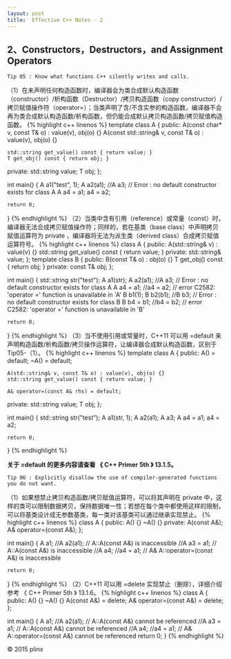 ```yaml
---
layout:	post
title:	Effective C++ Notes - 2
---
```


## 2、Constructors，Destructors，and Assignment Operators

```
Tip 05 : Know what functions C++ silently writes and calls.
```
（1）在未声明任何构造函数时，编译器会为类合成默认构造函数（constructor）/析构函数（Destructor）/拷贝构造函数（copy constructor）/拷贝赋值操作符（operator=）；当类声明了含/不含实参的构造函数，编译器不会再为类合成默认构造函数/析构函数，但仍能合成默认拷贝构造函数/拷贝赋值构造函数。
{% highlight c++ linenos %}
template <typename T>
class A {
public:
    A(const char* v, const T& o) : value(v), obj(o) {}
    A(const std::string& v, const T& o) : value(v), obj(o) {}

    std::string get_value() const { return value; }
    T get_obj() const { return obj; }

private:
    std::string value;
    T obj;
};

int main()
{
    A<int> a1("test", 1);
    A<int> a2(a1);
    //A<int> a3; // Error : no default constructor exists for class A<T>
    A<int> a4 = a1;
    a4 = a2;

    return 0;
}
{% endhighlight %}
（2）当类中含有引用（reference）或常量（const）时，编译器无法合成拷贝赋值操作符；同样的，若在基类（base class）中声明拷贝赋值运算符为 private ，编译器将无法为派生类（derived class）合成拷贝赋值运算符号。
{% highlight c++ linenos %}
class A {
public:
    A(std::string& v) : value(v) {}
    std::string get_value() const { return value; }
private:
    std::string& value;
};
template <typename T>
class B {
public:
    B(const T& o) : obj(o) {}
    T get_obj() const { return obj; }
private:
    const T& obj;
};

int main()
{
    std::string str("test");
    A a1(str);
    A a2(a1);
    //A a3; // Error : no default constructor exists for class A
    A a4 = a1;
    //a4 = a2; // error C2582: 'operator =' function is unavailable in 'A'
    B<int> b1(1);
    B<int> b2(b1);
    //B<int> b3; // Error : no default constructor exists for class B<T>
    B<int> b4 = b1;
    //b4 = b2; // error C2582: 'operator =' function is unavailable in 'B<T>'

    return 0;
}
{% endhighlight %}
（3）当不使用引用或常量时，C++11 可以用 =default 来声明构造函数/析构函数/拷贝操作运算符，让编译器合成默认构造函数，区别于 Tip05-（1）。
{% highlight c++ linenos %}
template <typename T>
class A {
public:
    A() = default;
    ~A() = default;

    A(std::string& v, const T& o) : value(v), obj(o) {}
    std::string get_value() const { return value; }

    A& operator=(const A& rhs) = default;
private:
    std::string value;
    T obj;
};

int main()
{
    std::string str("test");
    A<int> a1(str, 1);
    A<int> a2(a1);
    A<int> a3;
    A<int> a4 = a1;
    a4 = a2; 

    return 0;
}
{% endhighlight %}

**关于 =default 的更多内容请查看 《 C++ Primer 5th 》 13.1.5。**

```
Tip 06 : Explicitly disallow the use of compiler-generated functions you do not want.
```
（1）如果想禁止拷贝构造函数/拷贝赋值运算符，可以将其声明在 private 中，这样的类可以限制数据拷贝，保持数据唯一性；若想在每个类中都使用这样的限制，可以将基类设计成无参数基类，每一类对该基类可以通过继承实现禁止。
{% highlight c++ linenos %}
class A {
public:
    A() {}
    ~A() {}
private:
    A(const A&);
    A& operator=(const A&);
};

int main()
{
    A a1;
    //A a2(a1); // A::A(const A&) is inaccessible
    //A a3 = a1; // A::A(const A&) is inaccessible
    //A a4;
    //a4 = a1; // A& A::operator=(const A&) is inaccessible 

    return 0;
}
{% endhighlight %}
（2）C++11 可以用 =delete 实现禁止（删除），详细介绍参考 《 C++ Primer 5th 》 13.1.6。
{% highlight c++ linenos %}
class A {
public:
    A() {}
    ~A() {}
    A(const A&) = delete;
    A& operator=(const A&) = delete;
};

int main()
{
    A a1;
    //A a2(a1); // A::A(const A&) cannot be referenced 
    //A a3 = a1; // A::A(const A&) cannot be referenced
    //A a4;
    //a4 = a1; // A& A::operator=(const A&) cannot be referenced
    return 0;
}
{% endhighlight %}

&copy; 2015 plinx
